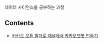 데이터 사이언스를 공부하는 과정

## Contents
- [카카오 오픈 빌더로 채널에서 카카오챗봇 만들기](https://github.com/mentaldy/lets-study-datascience/wiki/%EC%B9%B4%EC%B9%B4%EC%98%A4-%EC%98%A4%ED%94%88-%EB%B9%8C%EB%8D%94%EB%A1%9C-%EC%B1%84%EB%84%90%EC%97%90%EC%84%9C-%EC%B9%B4%EC%B9%B4%EC%98%A4%EC%B1%97%EB%B4%87-%EB%A7%8C%EB%93%A4%EA%B8%B0)
